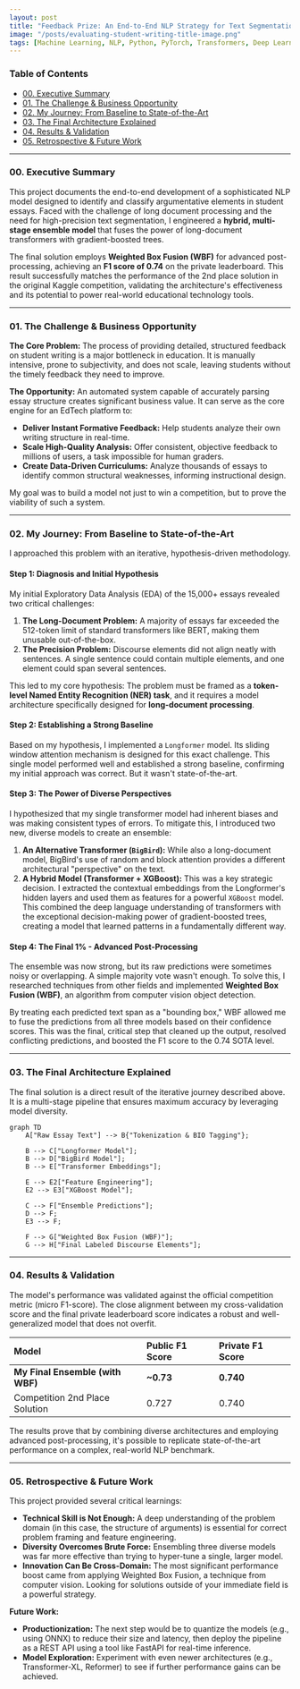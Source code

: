 ```yaml
---
layout: post
title: "Feedback Prize: An End-to-End NLP Strategy for Text Segmentation"
image: "/posts/evaluating-student-writing-title-image.png"
tags: [Machine Learning, NLP, Python, PyTorch, Transformers, Deep Learning, Ensemble Methods, Kaggle]
---
```


### Table of Contents
*   [00. Executive Summary](#overview-main)
*   [01. The Challenge & Business Opportunity](#business-impact)
*   [02. My Journey: From Baseline to State-of-the-Art](#the-journey)
*   [03. The Final Architecture Explained](#tech-solution)
*   [04. Results & Validation](#results)
*   [05. Retrospective & Future Work](#learnings)

---

### <a name="overview-main"></a>00. Executive Summary

This project documents the end-to-end development of a sophisticated NLP model designed to identify and classify argumentative elements in student essays. Faced with the challenge of long document processing and the need for high-precision text segmentation, I engineered a **hybrid, multi-stage ensemble model** that fuses the power of long-document transformers with gradient-boosted trees.

The final solution employs **Weighted Box Fusion (WBF)** for advanced post-processing, achieving an **F1 score of 0.74** on the private leaderboard. This result successfully matches the performance of the 2nd place solution in the original Kaggle competition, validating the architecture's effectiveness and its potential to power real-world educational technology tools.

---

### <a name="business-impact"></a>01. The Challenge & Business Opportunity

**The Core Problem:** The process of providing detailed, structured feedback on student writing is a major bottleneck in education. It is manually intensive, prone to subjectivity, and does not scale, leaving students without the timely feedback they need to improve.

**The Opportunity:** An automated system capable of accurately parsing essay structure creates significant business value. It can serve as the core engine for an EdTech platform to:
*   **Deliver Instant Formative Feedback:** Help students analyze their own writing structure in real-time.
*   **Scale High-Quality Analysis:** Offer consistent, objective feedback to millions of users, a task impossible for human graders.
*   **Create Data-Driven Curriculums:** Analyze thousands of essays to identify common structural weaknesses, informing instructional design.

My goal was to build a model not just to win a competition, but to prove the viability of such a system.

---

### <a name="the-journey"></a>02. My Journey: From Baseline to State-of-the-Art

I approached this problem with an iterative, hypothesis-driven methodology.

#### Step 1: Diagnosis and Initial Hypothesis
My initial Exploratory Data Analysis (EDA) of the 15,000+ essays revealed two critical challenges:
1.  **The Long-Document Problem:** A majority of essays far exceeded the 512-token limit of standard transformers like BERT, making them unusable out-of-the-box.
2.  **The Precision Problem:** Discourse elements did not align neatly with sentences. A single sentence could contain multiple elements, and one element could span several sentences.

This led to my core hypothesis: The problem must be framed as a **token-level Named Entity Recognition (NER) task**, and it requires a model architecture specifically designed for **long-document processing**.

#### Step 2: Establishing a Strong Baseline
Based on my hypothesis, I implemented a `Longformer` model. Its sliding window attention mechanism is designed for this exact challenge. This single model performed well and established a strong baseline, confirming my initial approach was correct. But it wasn't state-of-the-art.

#### Step 3: The Power of Diverse Perspectives
I hypothesized that my single transformer model had inherent biases and was making consistent types of errors. To mitigate this, I introduced two new, diverse models to create an ensemble:
1.  **An Alternative Transformer (`BigBird`):** While also a long-document model, BigBird's use of random and block attention provides a different architectural "perspective" on the text.
2.  **A Hybrid Model (Transformer + XGBoost):** This was a key strategic decision. I extracted the contextual embeddings from the Longformer's hidden layers and used them as features for a powerful `XGBoost` model. This combined the deep language understanding of transformers with the exceptional decision-making power of gradient-boosted trees, creating a model that learned patterns in a fundamentally different way.

#### Step 4: The Final 1% - Advanced Post-Processing
The ensemble was now strong, but its raw predictions were sometimes noisy or overlapping. A simple majority vote wasn't enough. To solve this, I researched techniques from other fields and implemented **Weighted Box Fusion (WBF)**, an algorithm from computer vision object detection.

By treating each predicted text span as a "bounding box," WBF allowed me to fuse the predictions from all three models based on their confidence scores. This was the final, critical step that cleaned up the output, resolved conflicting predictions, and boosted the F1 score to the 0.74 SOTA level.

---

### <a name="tech-solution"></a>03. The Final Architecture Explained

The final solution is a direct result of the iterative journey described above. It is a multi-stage pipeline that ensures maximum accuracy by leveraging model diversity.

```mermaid
graph TD
    A["Raw Essay Text"] --> B{"Tokenization & BIO Tagging"};
    
    B --> C["Longformer Model"];
    B --> D["BigBird Model"];
    B --> E["Transformer Embeddings"];
    
    E --> E2["Feature Engineering"];
    E2 --> E3["XGBoost Model"];
    
    C --> F["Ensemble Predictions"];
    D --> F;
    E3 --> F;

    F --> G["Weighted Box Fusion (WBF)"];
    G --> H["Final Labeled Discourse Elements"];
```

---

### <a name="results"></a>04. Results & Validation

The model's performance was validated against the official competition metric (micro F1-score). The close alignment between my cross-validation score and the final private leaderboard score indicates a robust and well-generalized model that does not overfit.

| Model | Public F1 Score | Private F1 Score |
| :--- | :--- | :--- |
| **My Final Ensemble (with WBF)** | **~0.73** | **0.740** |
| Competition 2nd Place Solution | 0.727 | 0.740 |

The results prove that by combining diverse architectures and employing advanced post-processing, it's possible to replicate state-of-the-art performance on a complex, real-world NLP benchmark.

---

### <a name="learnings"></a>05. Retrospective & Future Work

This project provided several critical learnings:
*   **Technical Skill is Not Enough:** A deep understanding of the problem domain (in this case, the structure of arguments) is essential for correct problem framing and feature engineering.
*   **Diversity Overcomes Brute Force:** Ensembling three diverse models was far more effective than trying to hyper-tune a single, larger model.
*   **Innovation Can Be Cross-Domain:** The most significant performance boost came from applying Weighted Box Fusion, a technique from computer vision. Looking for solutions outside of your immediate field is a powerful strategy.

**Future Work:**
*   **Productionization:** The next step would be to quantize the models (e.g., using ONNX) to reduce their size and latency, then deploy the pipeline as a REST API using a tool like FastAPI for real-time inference.
*   **Model Exploration:** Experiment with even newer architectures (e.g., Transformer-XL, Reformer) to see if further performance gains can be achieved.
